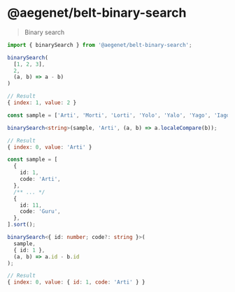 # @aegenet/belt-binary-search

> Binary search

```typescript
import { binarySearch } from '@aegenet/belt-binary-search';

binarySearch(
  [1, 2, 3],
  2,
  (a, b) => a - b)
)
```
```javascript
// Result
{ index: 1, value: 2 }
```


```typescript
const sample = ['Arti', 'Morti', 'Lorti', 'Yolo', 'Yalo', 'Yago', 'Iago', 'Zorro', 'Nor', 'Aru', 'Guru'].sort();

binarySearch<string>(sample, 'Arti', (a, b) => a.localeCompare(b));
```
```javascript
// Result
{ index: 0, value: 'Arti' }
```


```typescript
const sample = [
  {
    id: 1,
    code: 'Arti',
  },
  /** ... */
  {
    id: 11,
    code: 'Guru',
  },
].sort();

binarySearch<{ id: number; code?: string }>(
  sample,
  { id: 1 },
  (a, b) => a.id - b.id
);
```
```javascript
// Result
{ index: 0, value: { id: 1, code: 'Arti' } }
```
